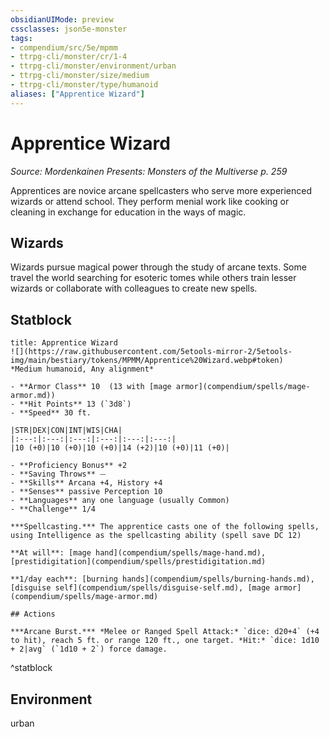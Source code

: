 ```yaml
---
obsidianUIMode: preview
cssclasses: json5e-monster
tags:
- compendium/src/5e/mpmm
- ttrpg-cli/monster/cr/1-4
- ttrpg-cli/monster/environment/urban
- ttrpg-cli/monster/size/medium
- ttrpg-cli/monster/type/humanoid
aliases: ["Apprentice Wizard"]
---
```

# Apprentice Wizard
*Source: Mordenkainen Presents: Monsters of the Multiverse p. 259*  

Apprentices are novice arcane spellcasters who serve more experienced wizards or attend school. They perform menial work like cooking or cleaning in exchange for education in the ways of magic.

## Wizards

Wizards pursue magical power through the study of arcane texts. Some travel the world searching for esoteric tomes while others train lesser wizards or collaborate with colleagues to create new spells.

## Statblock

```ad-statblock
title: Apprentice Wizard
![](https://raw.githubusercontent.com/5etools-mirror-2/5etools-img/main/bestiary/tokens/MPMM/Apprentice%20Wizard.webp#token)
*Medium humanoid, Any alignment*

- **Armor Class** 10  (13 with [mage armor](compendium/spells/mage-armor.md))
- **Hit Points** 13 (`3d8`)
- **Speed** 30 ft.

|STR|DEX|CON|INT|WIS|CHA|
|:---:|:---:|:---:|:---:|:---:|:---:|
|10 (+0)|10 (+0)|10 (+0)|14 (+2)|10 (+0)|11 (+0)|

- **Proficiency Bonus** +2
- **Saving Throws** ⏤
- **Skills** Arcana +4, History +4
- **Senses** passive Perception 10
- **Languages** any one language (usually Common)
- **Challenge** 1/4

***Spellcasting.*** The apprentice casts one of the following spells, using Intelligence as the spellcasting ability (spell save DC 12)

**At will**: [mage hand](compendium/spells/mage-hand.md), [prestidigitation](compendium/spells/prestidigitation.md)

**1/day each**: [burning hands](compendium/spells/burning-hands.md), [disguise self](compendium/spells/disguise-self.md), [mage armor](compendium/spells/mage-armor.md)

## Actions

***Arcane Burst.*** *Melee or Ranged Spell Attack:* `dice: d20+4` (+4 to hit), reach 5 ft. or range 120 ft., one target. *Hit:* `dice: 1d10 + 2|avg` (`1d10 + 2`) force damage.
```
^statblock

## Environment

urban